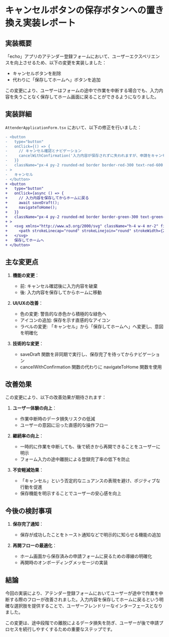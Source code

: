 # キャンセルボタンの保存ボタンへの置き換え実装レポート

## 実装概要

「echo」アプリのアテンダー登録フォームにおいて、ユーザーエクスペリエンスを向上させるため、以下の変更を実装しました：

- キャンセルボタンを削除
- 代わりに「保存してホームへ」ボタンを追加

この変更により、ユーザーはフォームの途中で作業を中断する場合でも、入力内容を失うことなく保存してホーム画面に戻ることができるようになりました。

## 実装詳細

`AttenderApplicationForm.tsx` において、以下の修正を行いました：

```diff
- <button
-   type="button"
-   onClick={() => {
-     // キャンセル確認とナビゲーション
-     cancelWithConfirmation('入力内容が保存されずに失われますが、申請をキャンセルしますか？');
-   }}
-   className="px-4 py-2 rounded-md border border-red-300 text-red-600 hover:bg-red-50"
- >
-   キャンセル
- </button>
+ <button
+   type="button"
+   onClick={async () => {
+     // 入力内容を保存してからホームに戻る
+     await saveDraft();
+     navigateToHome();
+   }}
+   className="px-4 py-2 rounded-md border border-green-300 text-green-600 hover:bg-green-50 flex items-center"
+ >
+   <svg xmlns="http://www.w3.org/2000/svg" className="h-4 w-4 mr-2" fill="none" viewBox="0 0 24 24" stroke="currentColor">
+     <path strokeLinecap="round" strokeLinejoin="round" strokeWidth={2} d="M8 7H5a2 2 0 00-2 2v9a2 2 0 002 2h14a2 2 0 002-2V9a2 2 0 00-2-2h-3m-1 4l-3 3m0 0l-3-3m3 3V4" />
+   </svg>
+   保存してホームへ
+ </button>
```

## 主な変更点

1. **機能の変更**：
   - 前: キャンセル確認後に入力内容を破棄
   - 後: 入力内容を保存してからホームに移動

2. **UI/UXの改善**：
   - 色の変更: 警告的な赤色から積極的な緑色へ
   - アイコンの追加: 保存を示す直感的なアイコン
   - ラベルの変更: 「キャンセル」から「保存してホームへ」へ変更し、意図を明確化

3. **技術的な変更**：
   - saveDraft 関数を非同期で実行し、保存完了を待ってからナビゲーション
   - cancelWithConfirmation 関数の代わりに navigateToHome 関数を使用

## 改善効果

この変更により、以下の改善効果が期待されます：

1. **ユーザー体験の向上**：
   - 作業中断時のデータ損失リスクの低減
   - ユーザーの意図に沿った直感的な操作フロー

2. **継続率の向上**：
   - 一時的に作業を中断しても、後で続きから再開できることをユーザーに明示
   - フォーム入力の途中離脱による登録完了率の低下を防止

3. **不安軽減効果**：
   - 「キャンセル」という否定的なニュアンスの表現を避け、ポジティブな行動を促進
   - 保存機能を明示することでユーザーの安心感を向上

## 今後の検討事項

1. **保存完了通知**：
   - 保存が成功したことをトースト通知などで明示的に知らせる機能の追加

2. **再開フローの最適化**：
   - ホーム画面から保存済みの申請フォームに戻るための導線の明確化
   - 再開時のオンボーディングメッセージの実装

## 結論

今回の実装により、アテンダー登録フォームにおいてユーザーが途中で作業を中断する際のフローが改善されました。入力内容を保存してホームに戻るという明確な選択肢を提供することで、ユーザーフレンドリーなインターフェースとなりました。

この変更は、途中段階での離脱によるデータ損失を防ぎ、ユーザーが後で申請プロセスを続行しやすくするための重要なステップです。
